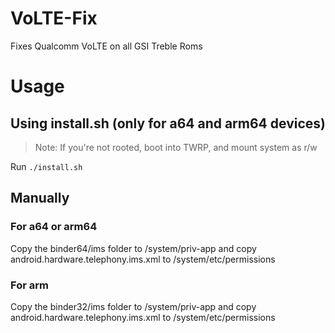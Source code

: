 # VoLTE-Fix
Fixes Qualcomm VoLTE on all GSI Treble Roms

# Usage
## Using install.sh (only for a64 and arm64 devices)
> Note: If you're not rooted, boot into TWRP, and mount system as r/w

Run
``./install.sh``

## Manually
### For a64 or arm64
Copy the binder64/ims folder to /system/priv-app and copy android.hardware.telephony.ims.xml to /system/etc/permissions

### For arm
Copy the binder32/ims folder to /system/priv-app and copy android.hardware.telephony.ims.xml to /system/etc/permissions
